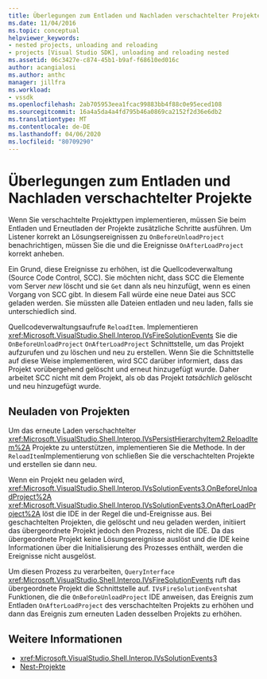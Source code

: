 ```yaml
---
title: Überlegungen zum Entladen und Nachladen verschachtelter Projekte | Microsoft Docs
ms.date: 11/04/2016
ms.topic: conceptual
helpviewer_keywords:
- nested projects, unloading and reloading
- projects [Visual Studio SDK], unloading and reloading nested
ms.assetid: 06c3427e-c874-45b1-b9af-f68610ed016c
author: acangialosi
ms.author: anthc
manager: jillfra
ms.workload:
- vssdk
ms.openlocfilehash: 2ab705953eea1fcac99883bb4f88c0e95eced108
ms.sourcegitcommit: 16a4a5da4a4fd795b46a0869ca2152f2d36e6db2
ms.translationtype: MT
ms.contentlocale: de-DE
ms.lasthandoff: 04/06/2020
ms.locfileid: "80709290"
---
```

# <a name="considerations-for-unloading-and-reloading-nested-projects"></a>Überlegungen zum Entladen und Nachladen verschachtelter Projekte

Wenn Sie verschachtelte Projekttypen implementieren, müssen Sie beim Entladen und Erneutladen der Projekte zusätzliche Schritte ausführen. Um Listener korrekt an Lösungsereignissen zu `OnBeforeUnloadProject` benachrichtigen, müssen Sie die und die Ereignisse `OnAfterLoadProject` korrekt anheben.

Ein Grund, diese Ereignisse zu erhöhen, ist die Quellcodeverwaltung (Source Code Control, SCC). Sie möchten nicht, dass SCC die Elemente vom Server *new* löscht und sie `Get` dann als neu hinzufügt, wenn es einen Vorgang von SCC gibt. In diesem Fall würde eine neue Datei aus SCC geladen werden. Sie müssten alle Dateien entladen und neu laden, falls sie unterschiedlich sind.

Quellcodeverwaltungsaufrufe `ReloadItem`. Implementieren <xref:Microsoft.VisualStudio.Shell.Interop.IVsFireSolutionEvents> Sie die `OnBeforeUnloadProject` `OnAfterLoadProject` Schnittstelle, um das Projekt aufzurufen und zu löschen und neu zu erstellen. Wenn Sie die Schnittstelle auf diese Weise implementieren, wird SCC darüber informiert, dass das Projekt vorübergehend gelöscht und erneut hinzugefügt wurde. Daher arbeitet SCC nicht mit dem Projekt, als ob das Projekt *tatsächlich* gelöscht und neu hinzugefügt wurde.

## <a name="reload-projects"></a>Neuladen von Projekten

Um das erneute Laden verschachtelter <xref:Microsoft.VisualStudio.Shell.Interop.IVsPersistHierarchyItem2.ReloadItem%2A> Projekte zu unterstützen, implementieren Sie die Methode. In der `ReloadItem`Implementierung von schließen Sie die verschachtelten Projekte und erstellen sie dann neu.

Wenn ein Projekt neu geladen wird, <xref:Microsoft.VisualStudio.Shell.Interop.IVsSolutionEvents3.OnBeforeUnloadProject%2A> <xref:Microsoft.VisualStudio.Shell.Interop.IVsSolutionEvents3.OnAfterLoadProject%2A> löst die IDE in der Regel die und-Ereignisse aus. Bei geschachtelten Projekten, die gelöscht und neu geladen werden, initiiert das übergeordnete Projekt jedoch den Prozess, nicht die IDE. Da das übergeordnete Projekt keine Lösungsereignisse auslöst und die IDE keine Informationen über die Initialisierung des Prozesses enthält, werden die Ereignisse nicht ausgelöst.

Um diesen Prozess zu verarbeiten, `QueryInterface` <xref:Microsoft.VisualStudio.Shell.Interop.IVsFireSolutionEvents> ruft das übergeordnete Projekt die Schnittstelle auf. `IVsFireSolutionEvents`hat Funktionen, die die `OnBeforeUnloadProject` IDE anweisen, das Ereignis zum Entladen `OnAfterLoadProject` des verschachtelten Projekts zu erhöhen und dann das Ereignis zum erneuten Laden desselben Projekts zu erhöhen.

## <a name="see-also"></a>Weitere Informationen

- <xref:Microsoft.VisualStudio.Shell.Interop.IVsSolutionEvents3>
- [Nest-Projekte](../../extensibility/internals/nesting-projects.md)

